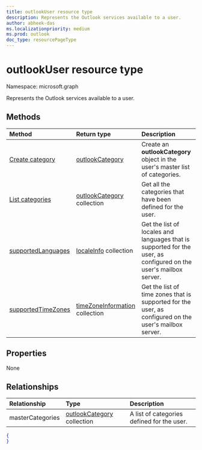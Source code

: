 ```yaml
---
title: outlookUser resource type
description: Represents the Outlook services available to a user.
author: abheek-das
ms.localizationpriority: medium
ms.prod: outlook
doc_type: resourcePageType
---
```


# outlookUser resource type

Namespace: microsoft.graph

Represents the Outlook services available to a user.

## Methods

| Method                                                         | Return type                                              | Description                                                                                                       |
| :------------------------------------------------------------- | :------------------------------------------------------- | :---------------------------------------------------------------------------------------------------------------- |
| [Create category](../api/outlookuser-post-mastercategories.md) | [outlookCategory](outlookcategory.md)                    | Create an **outlookCategory** object in the user's master list of categories.                                     |
| [List categories](../api/outlookuser-list-mastercategories.md) | [outlookCategory](outlookcategory.md) collection         | Get all the categories that have been defined for the user.                                                       |
| [supportedLanguages](../api/outlookuser-supportedlanguages.md) | [localeInfo](localeinfo.md) collection                   | Get the list of locales and languages that is supported for the user, as configured on the user's mailbox server. |
| [supportedTimeZones](../api/outlookuser-supportedtimezones.md) | [timeZoneInformation](timezoneinformation.md) collection | Get the list of time zones that is supported for the user, as configured on the user's mailbox server.            |

## Properties

None

## Relationships

| Relationship     | Type                                                          | Description                                |
| :--------------- | :------------------------------------------------------------ | :----------------------------------------- |
| masterCategories | [outlookCategory](../resources/outlookcategory.md) collection | A list of categories defined for the user. |

<!--{
  "blockType": "resource",
  "baseType": "microsoft.graph.entity",
  "@odata.type": "microsoft.graph.outlookUser",
  "@odata.annotations": [
    {
      "property": "masterCategories",
      "capabilities": {
        "changeTracking": false,
        "expandable": false,
        "searchable": false
      }
    }
  ]
}-->

```json
{
}
```

<!-- uuid: 8fcb5dbc-d5aa-4681-8e31-b001d5168d79
2015-10-25 14:57:30 UTC -->

<!-- {
  "type": "#page.annotation",
  "description": "outlookUser resource",
  "keywords": "",
  "section": "documentation",
  "tocPath": ""
}-->
